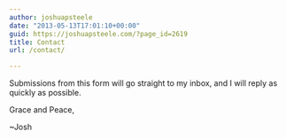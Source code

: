 ```yaml
---
author: joshuapsteele
date: "2013-05-13T17:01:10+00:00"
guid: https://joshuapsteele.com/?page_id=2619
title: Contact
url: /contact/

---
```

Submissions from this form will go straight to my inbox, and I will reply as quickly as possible.

Grace and Peace,

~Josh
